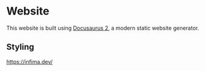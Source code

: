 # Website

This website is built using [Docusaurus 2](https://docusaurus.io/), a modern static website generator.

## Styling

https://infima.dev/
